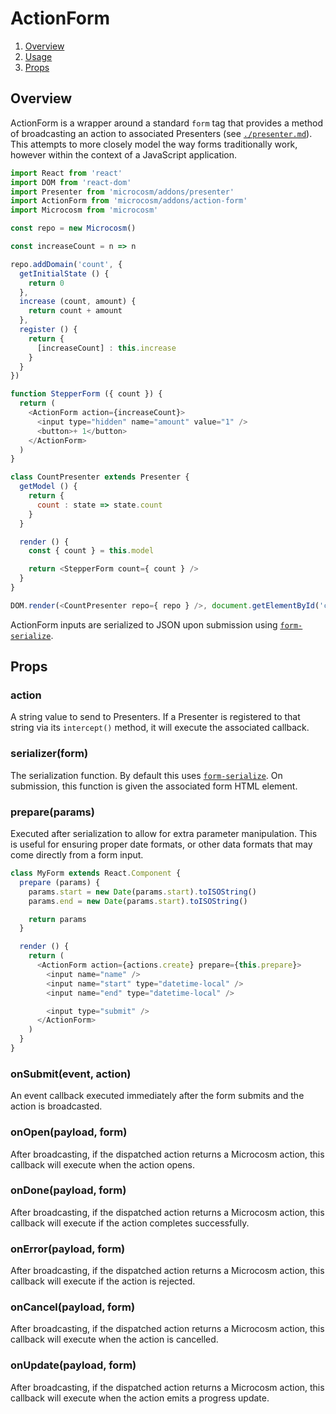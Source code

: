 # ActionForm

1. [Overview](#overview)
2. [Usage](#usage)
3. [Props](#props)

## Overview

ActionForm is a wrapper around a standard `form` tag that provides a method of broadcasting an action to associated Presenters (see [`./presenter.md`](./presenter.md)). This attempts to more closely model the way forms traditionally work, however within the context of a JavaScript application.

```javascript
import React from 'react'
import DOM from 'react-dom'
import Presenter from 'microcosm/addons/presenter'
import ActionForm from 'microcosm/addons/action-form'
import Microcosm from 'microcosm'

const repo = new Microcosm()

const increaseCount = n => n

repo.addDomain('count', {
  getInitialState () {
    return 0
  },
  increase (count, amount) {
    return count + amount
  },
  register () {
    return {
      [increaseCount] : this.increase
    }
  }
})

function StepperForm ({ count }) {
  return (
    <ActionForm action={increaseCount}>
      <input type="hidden" name="amount" value="1" />
      <button>+ 1</button>
    </ActionForm>
  )
}

class CountPresenter extends Presenter {
  getModel () {
    return {
      count : state => state.count
    }
  }

  render () {
    const { count } = this.model

    return <StepperForm count={ count } />
  }
}

DOM.render(<CountPresenter repo={ repo } />, document.getElementById('container'))
```

ActionForm inputs are serialized to JSON upon submission using
[`form-serialize`](https://github.com/defunctzombie/form-serialize).

## Props

### action

A string value to send to Presenters. If a Presenter is registered to that string via its `intercept()` method, it will execute the associated callback.

### serializer(form)

The serialization function. By default this uses [`form-serialize`](https://github.com/defunctzombie/form-serialize). On submission, this function is given the associated form HTML element.

### prepare(params)

Executed after serialization to allow for extra parameter manipulation. This is useful for ensuring proper date formats, or other data formats that may come directly from a form input.

```javascript
class MyForm extends React.Component {
  prepare (params) {
    params.start = new Date(params.start).toISOString()
    params.end = new Date(params.start).toISOString()

    return params
  }

  render () {
    return (
      <ActionForm action={actions.create} prepare={this.prepare}>
        <input name="name" />
        <input name="start" type="datetime-local" />
        <input name="end" type="datetime-local" />

        <input type="submit" />
      </ActionForm>
    )
  }
}
```

### onSubmit(event, action)

An event callback executed immediately after the form submits and the action is broadcasted.

### onOpen(payload, form)

After broadcasting, if the dispatched action returns a Microcosm action, this callback will execute when the action opens.

### onDone(payload, form)

After broadcasting, if the dispatched action returns a Microcosm action, this callback will execute if the action completes successfully.

### onError(payload, form)

After broadcasting, if the dispatched action returns a Microcosm action, this callback will execute if the action is rejected.

### onCancel(payload, form)

After broadcasting, if the dispatched action returns a Microcosm action, this callback will execute when the action is cancelled.

### onUpdate(payload, form)

After broadcasting, if the dispatched action returns a Microcosm action, this callback will execute when the action emits a progress update.
